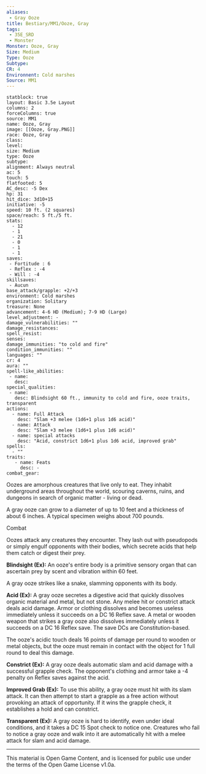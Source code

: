 ```yaml
---
aliases:
 - Gray Ooze
title: Bestiary/MM1/Ooze, Gray
tags: 
 - 35E_SRD
 - Monster
Monster: Ooze, Gray
Size: Medium
Type: Ooze
Subtype: 
CR: 4
Environnent: Cold marshes
Source: MM1
---
```


```statblock
statblock: true
layout: Basic 3.5e Layout
columns: 2
forceColumns: true
source: MM1 
name: Ooze, Gray
image: [[Ooze, Gray.PNG]]
race: Ooze, Gray
class: 
level: 
size: Medium
type: Ooze
subtype: 
alignment: Always neutral
ac: 5
touch: 5
flatfooted: 5
AC_desc: -5 Dex
hp: 31
hit_dice: 3d10+15
initiative: -5
speed: 10 ft. (2 squares)
space/reach: 5 ft./5 ft.
stats:
  - 12
  - 1
  - 21
  - 0
  - 1
  - 1
saves:
 - Fortitude : 6
 - Reflex : -4
 - Will : -4
skillsaves:
 - Aucun
base_attack/grapple: +2/+3
environment: Cold marshes
organization: Solitary
treasure: None
advancement: 4-6 HD (Medium); 7-9 HD (Large)
level_adjustment: -
damage_vulnerabilities: ""
damage_resistances: 
spell_resist: 
senses: 
damage_immunities: "to cold and fire"
condition_immunities: ""
languages: ""
cr: 4
aura: ""
spell-like_abilities:
 - name: 
   desc: 
special_qualities:
 - name:
   desc: Blindsight 60 ft., immunity to cold and fire, ooze traits, transparent
actions:
  - name: Full Attack
    desc: "Slam +3 melee (1d6+1 plus 1d6 acid)"
  - name: Attack
    desc: "Slam +3 melee (1d6+1 plus 1d6 acid)"
  - name: special attacks
    desc: "Acid, constrict 1d6+1 plus 1d6 acid, improved grab"
spells:
  - ""
traits:
   - name: Feats
     desc: -
combat_gear:  
```


Oozes are amorphous creatures that live only to eat. They inhabit underground areas throughout the world, scouring caverns, ruins, and dungeons in search of organic matter - living or dead.

A gray ooze can grow to a diameter of up to 10 feet and a thickness of about 6 inches. A typical specimen weighs about 700 pounds.

Combat

Oozes attack any creatures they encounter. They lash out with pseudopods or simply engulf opponents with their bodies, which secrete acids that help them catch or digest their prey.


**Blindsight (Ex):** An ooze's entire body is a primitive sensory organ that can ascertain prey by scent and vibration within 60 feet.

A gray ooze strikes like a snake, slamming opponents with its body.


**Acid (Ex):** A gray ooze secretes a digestive acid that quickly dissolves organic material and metal, but not stone. Any melee hit or constrict attack deals acid damage. Armor or clothing dissolves and becomes useless immediately unless it succeeds on a DC 16 Reflex save. A metal or wooden weapon that strikes a gray ooze also dissolves immediately unless it succeeds on a DC 16 Reflex save. The save DCs are Constitution-based.

The ooze's acidic touch deals 16 points of damage per round to wooden or metal objects, but the ooze must remain in contact with the object for 1 full round to deal this damage.


**Constrict (Ex):** A gray ooze deals automatic slam and acid damage with a successful grapple check. The opponent's clothing and armor take a -4 penalty on Reflex saves against the acid.


**Improved Grab (Ex):** To use this ability, a gray ooze must hit with its slam attack. It can then attempt to start a grapple as a free action without provoking an attack of opportunity. If it wins the grapple check, it establishes a hold and can constrict.


**Transparent (Ex):** A gray ooze is hard to identify, even under ideal conditions, and it takes a DC 15 Spot check to notice one. Creatures who fail to notice a gray ooze and walk into it are automatically hit with a melee attack for slam and acid damage.

---

This material is Open Game Content, and is licensed for public use under the terms of the Open Game License v1.0a.
